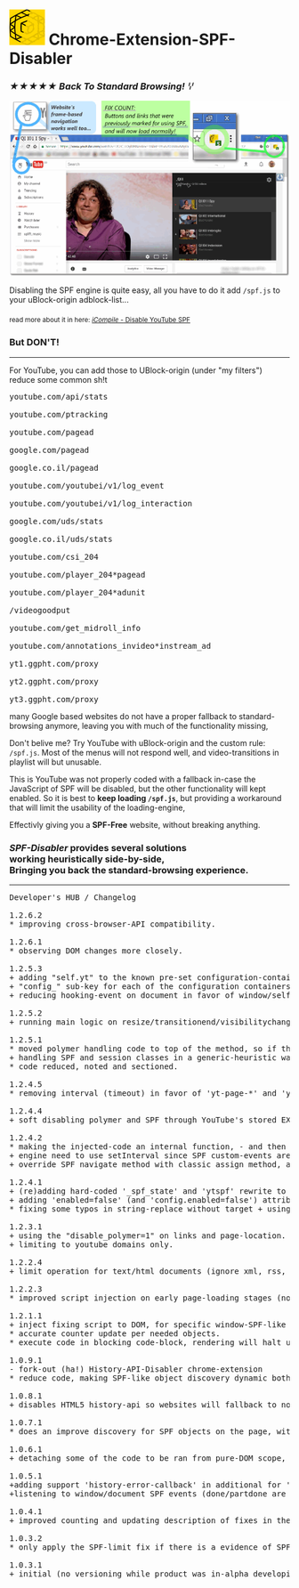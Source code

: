 <h1><img src="resources/icon.png" height="64" width="64"/> Chrome-Extension-SPF-Disabler</h1>

<h3><em>★★★★★ Back To Standard Browsing! ꗷ︎</em></h3>

<img src="resources/screenshot_1.png"/>

Disabling the SPF engine is quite easy,
all you have to do it add <code>/spf.js</code> to your uBlock-origin adblock-list...

<sub>read more about it in here: <a href="http://icompile.eladkarako.com/disable-youtube-spf/"><em>iCompile -</em> Disable YouTube SPF</a></sub>
<h3>But <strong>DON'T!</strong></h3>

<hr/>

For YouTube, you can add those to UBlock-origin (under "my filters") reduce some common sh!t
<pre>
youtube.com/api/stats

youtube.com/ptracking

youtube.com/pagead

google.com/pagead

google.co.il/pagead

youtube.com/youtubei/v1/log_event

youtube.com/youtubei/v1/log_interaction

google.com/uds/stats

google.co.il/uds/stats

youtube.com/csi_204

youtube.com/player_204*pagead

youtube.com/player_204*adunit

/videogoodput

youtube.com/get_midroll_info

youtube.com/annotations_invideo*instream_ad

yt1.ggpht.com/proxy

yt2.ggpht.com/proxy

yt3.ggpht.com/proxy
</pre>

many Google based websites do not have a proper fallback to standard-browsing anymore,
leaving you with much of the functionality missing,

Don't belive me?
Try YouTube with uBlock-origin and the custom rule: <code>/spf.js</code>.
Most of the menus will not respond well, and video-transitions in playlist will but unusable.

This is YouTube was not properly coded with a fallback in-case the JavaScript of SPF will be disabled, but the other functionality will kept enabled. So it is best to <strong>keep loading <code>/spf.js</code></strong>, but providing a workaround that will limit the usability of the loading-engine,

Effectivly giving you a <strong>SPF-Free</strong> website, without breaking anything.

<h3><em>SPF-Disabler</em> provides several solutions<br/>working heuristically side-by-side,<br/>Bringing you back the standard-browsing experience.</h3>

<hr/>

<pre>
Developer's HUB / Changelog

1.2.6.2
* improving cross-browser-API compatibility.

1.2.6.1
* observing DOM changes more closely.

1.2.5.3
+ adding "self.yt" to the known pre-set configuration-containers.
+ "config_" sub-key for each of the configuration containers.
+ reducing hooking-event on document in favor of window/self - for event that do permeates/bubble up to window.

1.2.5.2
+ running main logic on resize/transitionend/visibilitychange DOM-events which is commonly used in YouTube's material-design, this helps fixing "new links" that are added when clicking "Load more" button.

1.2.5.1
* moved polymer handling code to top of the method, so if there is a redirect at-hand, it would be done asap, without running the common-tasks of the extension (since there will be navigation to another page anyway...).
+ handling SPF and session classes in a generic-heuristic way (plus some SPF attributes- data-spf-name)
* code reduced, noted and sectioned.

1.2.4.5
* removing interval (timeout) in favor of 'yt-page-*' and 'yt-navigate-*' event listenning.

1.2.4.4
+ soft disabling polymer and SPF through YouTube's stored EXPERIMENT_FLAGS

1.2.4.2
* making the injected-code an internal function, - and then using it, as string for injection, this makes it available for execution through the Chrome-extension scope too.
+ engine need to use setInterval since SPF custom-events are not always captured by standard-event handlers, generic window listeners won't help...
+ override SPF navigate method with classic assign method, as a fallback to soft-disabling it with the config-objects.

1.2.4.1
+ (re)adding hard-coded '_spf_state' and 'ytspf' rewrite to any self-window, hopfully to trigger fallback code (even objects were not existed) --- This is in additional to "discovering" a "SPF like" object in self-window anyway.
+ adding 'enabled=false' (and 'config.enabled=false') attributes, found in some old SPF engines online (that might still trigger fallback to regular browsing).
* fixing some typos in string-replace without target + using multiline regex directive.

1.2.3.1
+ using the "disable_polymer=1" on links and page-location.
+ limiting to youtube domains only.

1.2.2.4
+ limit operation for text/html documents (ignore xml, rss, etc...)

1.2.2.3
* improved script injection on early page-loading stages (no body).

1.2.1.1
+ inject fixing script to DOM, for specific window-SPF-like objects (heuristic) as queried from extension-context-scope.
* accurate counter update per needed objects.
* execute code in blocking code-block, rendering will halt until exeuted. Good thing, more secure.

1.0.9.1
- fork-out (ha!) History-API-Disabler chrome-extension
* reduce code, making SPF-like object discovery dynamic both in extension-scope and in page-scope injection.

1.0.8.1
+ disables HTML5 history-api so websites will fallback to normal browsing.

1.0.7.1
* does an improve discovery for SPF objects on the page, without actually pre-knowning their name. Will help discovery custom-SPF-products such as "ytspf" (youtube's SPF product) and will make the discovery code more heuristic and less hard-coded ;)

1.0.6.1
+ detaching some of the code to be ran from pure-DOM scope, override protection/isolations.

1.0.5.1
+adding support 'history-error-callback' in additional for 'navigate-part-received-callback' which is no-longer available for newer versios of SPF.js
+listening to window/document SPF events (done/partdone are useful the rest are heuristics)

1.0.4.1
+ improved counting and updating description of fixes in the badge-icon.

1.0.3.2
* only apply the SPF-limit fix if there is a evidence of SPF configuration object in the DOM.

1.0.3.1
+ initial (no versioning while product was in-alpha developing :| ).
</pre>

<br/>

<!-- <a href="https://paypal.me/e1adkarak0"><img src="https://www.paypalobjects.com/webstatic/mktg/Logo/pp-logo-100px.png" alt="PayPal Donation"></a> -->